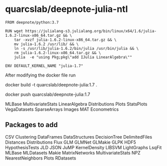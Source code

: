 #  quarcslab/deepnote-julia-ntl

```
FROM deepnote/python:3.7

RUN wget https://julialang-s3.julialang.org/bin/linux/x64/1.6/julia-1.6.2-linux-x86_64.tar.gz && \
    tar -xvzf julia-1.6.2-linux-x86_64.tar.gz && \
    mv julia-1.6.2 /usr/lib/ && \
    ln -s /usr/lib/julia-1.6.2/bin/julia /usr/bin/julia && \
    rm julia-1.6.2-linux-x86_64.tar.gz && \
    julia  -e "using Pkg;pkg\"add IJulia LinearAlgebra\""
    
ENV DEFAULT_KERNEL_NAME "julia-1.7"

```
After modifying the docker file run

docker build -t quarcslab/deepnote-julia:1.7 .

docker push quarcslab/deepnote-julia:1.7

 MLBase MultivariateStats LinearAlgebra Distributions Plots StatsPlots VegaDatasets SparseArrays Images MAT  Econometrics


## Packages to add
CSV Clustering DataFrames DataStructures DecisionTree DelimitedFiles Distances Distributions Flux GLM GLMNet GLMakie GLPK HDF5 HypothesisTests JLD JSON JuMP KernelDensity LIBSVM LightGraphs LsqFit MLBase MLDatasets Makie MatrixNetworks MultivariateStats NPZ NearestNeighbors Plots RDatasets